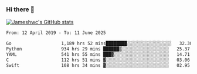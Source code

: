 ### Hi there 👋

[![Jameshwc's GitHub stats](https://github-readme-stats.vercel.app/api?username=jameshwc)](https://github.com/anuraghazra/github-readme-stats)

<!--START_SECTION:waka-->

```txt
From: 12 April 2019 - To: 11 June 2025

Go                   1,189 hrs 52 mins████████░░░░░░░░░░░░░░░░░   32.30 %
Python               934 hrs 29 mins ██████▒░░░░░░░░░░░░░░░░░░   25.37 %
YAML                 541 hrs 55 mins ███▓░░░░░░░░░░░░░░░░░░░░░   14.71 %
C                    112 hrs 51 mins ▓░░░░░░░░░░░░░░░░░░░░░░░░   03.06 %
Swift                108 hrs 34 mins ▓░░░░░░░░░░░░░░░░░░░░░░░░   02.95 %
```

<!--END_SECTION:waka-->